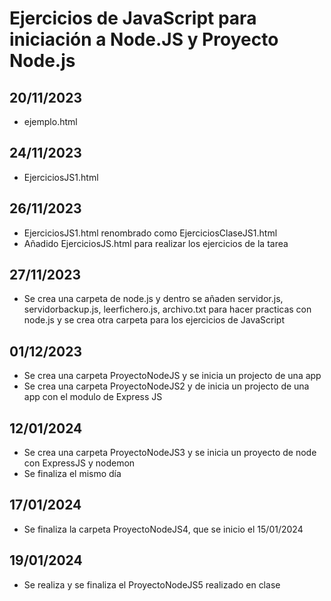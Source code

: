 # Ejercicios de JavaScript para iniciación a Node.JS y Proyecto Node.js

## 20/11/2023
- ejemplo.html

## 24/11/2023
- EjerciciosJS1.html

## 26/11/2023
- EjerciciosJS1.html renombrado como EjerciciosClaseJS1.html
- Añadido EjerciciosJS.html para realizar los ejercicios de la tarea

## 27/11/2023
- Se crea una carpeta de node.js y dentro se añaden servidor.js, servidorbackup.js, leerfichero.js, archivo.txt para hacer practicas con node.js y se crea otra carpeta para los ejercicios de JavaScript

## 01/12/2023
- Se crea una carpeta ProyectoNodeJS y se inicia un projecto de una app
- Se crea una carpeta ProyectoNodeJS2 y de inicia un projecto de una app con el modulo de Express JS

## 12/01/2024
- Se crea una carpeta ProyectoNodeJS3 y se inicia un proyecto de node con ExpressJS y nodemon
- Se finaliza el mismo día

## 17/01/2024
- Se finaliza la carpeta ProyectoNodeJS4, que se inicio el 15/01/2024

## 19/01/2024
- Se realiza y se finaliza el ProyectoNodeJS5 realizado en clase